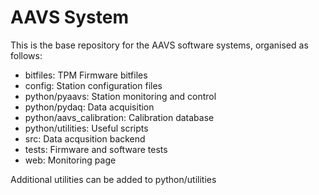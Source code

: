 
# AAVS System

This is the base repository for the AAVS software systems, organised as follows:

- bitfiles: TPM Firmware bitfiles
- config: Station configuration files
- python/pyaavs: Station monitoring and control
- python/pydaq: Data acquisition
- python/aavs_calibration: Calibration database
- python/utilities: Useful scripts
- src: Data acqusition backend
- tests: Firmware and software tests
- web: Monitoring page

Additional utilities can be added to python/utilities
